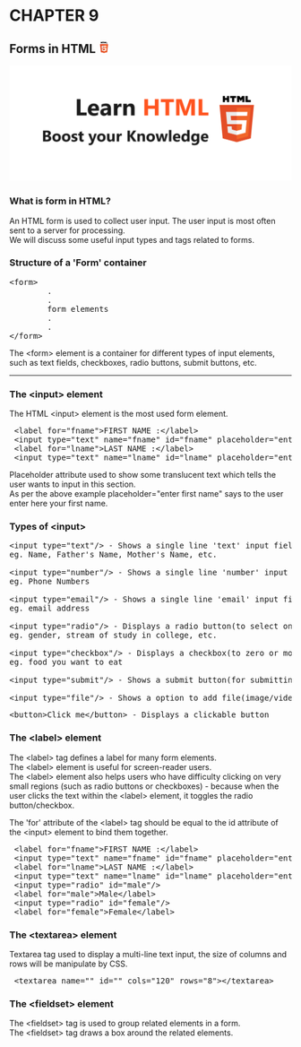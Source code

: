 # CHAPTER 9
## Forms in HTML <img src="https://github.com/Ninja-Vikash/Assets/blob/main/Asset%20Icon/htmlLogo.png" height="20px" />
![Banner](https://github.com/Ninja-Vikash/Assets/blob/main/HTML%20Assets/HTML.png)

### What is form in HTML?
An HTML form is used to collect user input. The user input is most often sent to a server for processing. <br>
We will discuss some useful input types and tags related to forms.

### Structure of a 'Form' container
<pre>
&lt;form&gt;
        .
        .
        form elements
        .
        .
&lt;/form&gt;
</pre>
The &lt;form&gt; element is a container for different types of input elements, such as text fields, checkboxes, radio buttons, submit buttons, etc.
<hr>

### The &lt;input&gt; element
The HTML &lt;input&gt; element is the most used form element.
<pre>
 &lt;label for="fname"&gt;FIRST NAME :&lt;/label&gt;
 &lt;input type="text" name="fname" id="fname" placeholder="enter first name"/&gt;
 &lt;label for="lname"&gt;LAST NAME :&lt;/label&gt;
 &lt;input type="text" name="lname" id="lname" placeholder="enter last name"/&gt;
</pre>

Placeholder attribute used to show some translucent text which tells the user wants to input in this section.<br>
As per the above example placeholder="enter first name" says to the user enter here your first name.

### Types of &lt;input&gt;
<pre>
&lt;input type="text"/&gt; - Shows a single line 'text' input field
eg. Name, Father's Name, Mother's Name, etc.
        
&lt;input type="number"/&gt; - Shows a single line 'number' input field
eg. Phone Numbers
        
&lt;input type="email"/&gt; - Shows a single line 'email' input field
eg. email address
        
&lt;input type="radio"/&gt; - Displays a radio button(to select one of many choices)
eg. gender, stream of study in college, etc.
        
&lt;input type="checkbox"/&gt; - Displays a checkbox(to zero or more of many choices)
eg. food you want to eat
        
&lt;input type="submit"/&gt; - Shows a submit button(for submitting the form)
        
&lt;input type="file"/&gt; - Shows a option to add file(image/video/music)
</pre>

<pre>
&lt;button&gt;Click me&lt;/button&gt; - Displays a clickable button
</pre>

### The &lt;label&gt; element
The &lt;label&gt; tag defines a label for many form elements. <br>
The &lt;label&gt; element is useful for screen-reader users.<br>
The &lt;label&gt; element also helps users who have difficulty clicking on very small regions (such as radio buttons or checkboxes) - because when the user clicks the text within the &lt;label&gt; element, it toggles the radio button/checkbox. <br>

The 'for' attribute of the &lt;label&gt; tag should be equal to the id attribute of the &lt;input&gt; element to bind them together.
<pre>
 &lt;label for="fname"&gt;FIRST NAME :&lt;/label&gt;
 &lt;input type="text" name="fname" id="fname" placeholder="enter first name"/&gt;
 &lt;label for="lname"&gt;LAST NAME :&lt;/label&gt;
 &lt;input type="text" name="lname" id="lname" placeholder="enter last name"/&gt;
 &lt;input type="radio" id="male"/&gt;
 &lt;label for="male"&gt;Male&lt;/label&gt;
 &lt;input type="radio" id="female"/&gt;
 &lt;label for="female"&gt;Female&lt;/label&gt;
</pre>

### The &lt;textarea&gt; element
Textarea tag used to display a multi-line text input, the size of columns and rows will be manipulate by CSS.
<pre>
 &lt;textarea name="" id="" cols="120" rows="8"&gt;&lt;/textarea&gt;
</pre>

### The &lt;fieldset&gt; element
The &lt;fieldset&gt; tag is used to group related elements in a form. <br>
The &lt;fieldset&gt; tag draws a box around the related elements.

